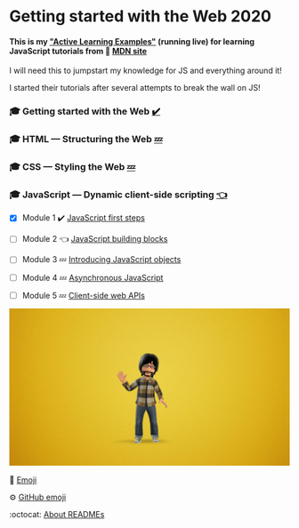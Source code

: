 # Getting started with the Web 2020


#### This is my  ["Active Learning Examples"](https://vvpetkov.github.io/Getting-started-with-the-Web-2020/) (running live) for learning JavaScript tutorials from :moyai: [MDN site](https://developer.mozilla.org/en-US/docs/Learn/Getting_started_with_the_web)


I will need this to jumpstart my knowledge for JS and everything around it! 

I started their tutorials after several attempts to break the wall on JS! 

### :mortar_board: Getting started with the Web [:heavy_check_mark:](https://developer.mozilla.org/en-US/docs/Learn/Getting_started_with_the_web)
### :mortar_board: HTML — Structuring the Web [:zzz:](https://developer.mozilla.org/en-US/docs/Learn/HTML)
### :mortar_board: CSS — Styling the Web [:zzz:](https://developer.mozilla.org/en-US/docs/Learn/CSS)
### :mortar_board: JavaScript — Dynamic client-side scripting [:point_left:](https://developer.mozilla.org/en-US/docs/Learn/JavaScript)
- [x] Module 1 :heavy_check_mark: [JavaScript first steps](https://developer.mozilla.org/en-US/docs/Learn/JavaScript/First_steps) 
- [ ] Module 2 :point_left: [JavaScript building blocks](https://developer.mozilla.org/en-US/docs/Learn/JavaScript/Building_blocks)
- [ ] Module 3 :zzz: [Introducing JavaScript objects](https://developer.mozilla.org/en-US/docs/Learn/JavaScript/Objects)
- [ ] Module 4 :zzz: [Asynchronous JavaScript](https://developer.mozilla.org/en-US/docs/Learn/JavaScript/Asynchronous)
- [ ] Module 5 :zzz: [Client-side web APIs](https://developer.mozilla.org/en-US/docs/Learn/JavaScript/Client-side_web_APIs)


![Logo](/images/logoVLD.png)


:high_brightness: [Emoji](https://www.webfx.com/tools/emoji-cheat-sheet/)

:gear: [GitHub emoji](https://github.com/fefong/markdown_readme/blob/master/emoji.md#emoji)

:octocat: [About READMEs](https://help.github.com/en/github/creating-cloning-and-archiving-repositories/about-readmes)
